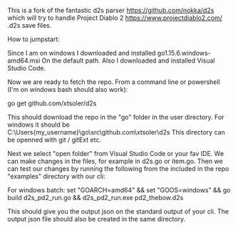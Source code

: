 This is a fork of the fantastic d2s parser https://github.com/nokka/d2s which will try to handle Project Diablo 2 https://www.projectdiablo2.com/ .d2s save files.

How to jumpstart:

Since I am on windows I downloaded and installed
	go1.15.6.windows-amd64.msi
On the default path.
Also I downloaded and installed Visual Studio Code.

Now we are ready to fetch the repo.
From a command line or powershell (I'm on windows bash should also work):

go get github.com/xtsoler/d2s

This should download the repo in the "go" folder in the user directory.
For windows it should be C:\Users\{my_username}\go\src\github.com\xtsoler\d2s
This directory can be openned with git / gitExt etc.

Next we select "open folder" from Visual Studio Code or your fav IDE.
We can make changes in the files, for example in d2s.go or item.go.
Then we can test our changes by running the following from the included in 
the repo "examples" directory with our cli:

For windows batch:
set "GOARCH=amd64" && set "GOOS=windows" && go build d2s_pd2_run.go && d2s_pd2_run.exe pd2_thebow.d2s

This should give you the output json on the standard output of your cli.
The output json file should also be created in the same directory.
